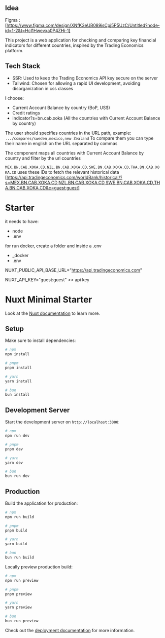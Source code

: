 ## Idea

Figma : [https://www.figma.com/design/XNfK3eUB089jsCpj5P5UzC/Untitled?node-id=1-2&t=HcI1Hwevxa0P4ZHi-1]


This project is a web application for checking and comparing key financial indicators for different countries, inspired by the Trading Economics platform.

## Tech Stack
- SSR: Used to keep the Trading Economics API key secure on the server
- Tailwind: Chosen for allowing a rapid UI development, avoiding disorganization in css classes 

I choose:
- Current Account Balance by country (BoP, US$)
- Credit ratings
- indicator?s=bn.cab.xoka (All the countries with Current Account Balance by country)

The user should specifies countries in the URL path, example: `.../compares/sweden,mexico,new Zealand`
To compare them you can type their name in english on the URL separated by commas

The component maps all countries with Current Account Balance by country and filter by the url countries

`MEX.BN.CAB.XOKA.CD,NZL.BN.CAB.XOKA.CD,SWE.BN.CAB.XOKA.CD,THA.BN.CAB.XOKA.CD`
uses these IDs to fetch the relevant historical data
[https://api.tradingeconomics.com/worldBank/historical/?s=MEX.BN.CAB.XOKA.CD,NZL.BN.CAB.XOKA.CD,SWE.BN.CAB.XOKA.CD,THA.BN.CAB.XOKA.CD&c=guest:guest]

# Starter

it needs to have:
- node
- .env

for run docker, create a folder and inside a .env

- _docker
-    .env

NUXT_PUBLIC_API_BASE_URL="https://api.tradingeconomics.com"

NUXT_API_KEY="guest:guest" << api key

# Nuxt Minimal Starter

Look at the [Nuxt documentation](https://nuxt.com/docs/getting-started/introduction) to learn more.

## Setup

Make sure to install dependencies:

```bash
# npm
npm install

# pnpm
pnpm install

# yarn
yarn install

# bun
bun install
```

## Development Server

Start the development server on `http://localhost:3000`:

```bash
# npm
npm run dev

# pnpm
pnpm dev

# yarn
yarn dev

# bun
bun run dev
```

## Production


Build the application for production:

```bash
# npm
npm run build

# pnpm
pnpm build

# yarn
yarn build

# bun
bun run build
```

Locally preview production build:

```bash
# npm
npm run preview

# pnpm
pnpm preview

# yarn
yarn preview

# bun
bun run preview
```

Check out the [deployment documentation](https://nuxt.com/docs/getting-started/deployment) for more information.
